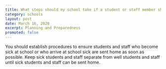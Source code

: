 ```yaml
---
title: What steps should my school take if a student or staff member shows symptoms of COVID-19?
category: schools
layout: post
date: March 16, 2020
excerpt: Planning and Preparedness
promoted: false
---
```


You should establish procedures to ensure students and staff who become sick at school or who arrive at school sick are sent home as soon as possible. Keep sick students and staff separate from well students and staff until sick students and staff can be sent home.
